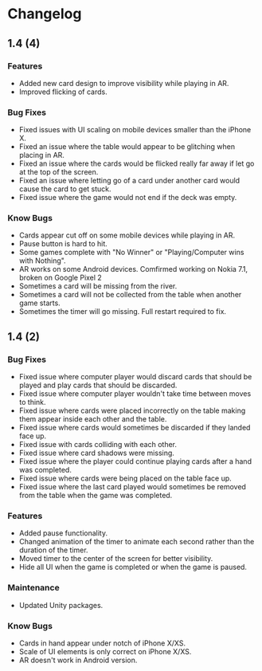 # Changelog

## 1.4 (4)

### Features

-   Added new card design to improve visibility while playing in AR.
-   Improved flicking of cards.

### Bug Fixes

-   Fixed issues with UI scaling on mobile devices smaller than the iPhone X.
-   Fixed an issue where the table would appear to be glitching when placing in AR.
-   Fixed an issue where the cards would be flicked really far away if let go at the top of the screen.
-   Fixed an issue where letting go of a card under another card would cause the card to get stuck.
-   Fixed issue where the game would not end if the deck was empty.

### Know Bugs

-   Cards appear cut off on some mobile devices while playing in AR.
-   Pause button is hard to hit.
-   Some games complete with "No Winner" or "Playing/Computer wins with Nothing".
-   AR works on some Android devices. Comfirmed working on Nokia 7.1, broken on Google Pixel 2
-   Sometimes a card will be missing from the river.
-   Sometimes a card will not be collected from the table when another game starts.
-   Sometimes the timer will go missing. Full restart required to fix.

## 1.4 (2)

### Bug Fixes

-   Fixed issue where computer player would discard cards that should be played and play cards that should be discarded.
-   Fixed issue where computer player wouldn't take time between moves to think.
-   Fixed issue where cards were placed incorrectly on the table making them appear inside each other and the table.
-   Fixed issue where cards would sometimes be discarded if they landed face up.
-   Fixed issue with cards colliding with each other.
-   Fixed issue where card shadows were missing.
-   Fixed issue where the player could continue playing cards after a hand was completed.
-   Fixed issue where cards were being placed on the table face up.
-   Fixed issue where the last card played would sometimes be removed from the table when the game was completed.

### Features

-   Added pause functionality.
-   Changed animation of the timer to animate each second rather than the duration of the timer.
-   Moved timer to the center of the screen for better visibility.
-   Hide all UI when the game is completed or when the game is paused.

### Maintenance

-   Updated Unity packages.

### Know Bugs

-   Cards in hand appear under notch of iPhone X/XS.
-   Scale of UI elements is only correct on iPhone X/XS.
-   AR doesn't work in Android version.
